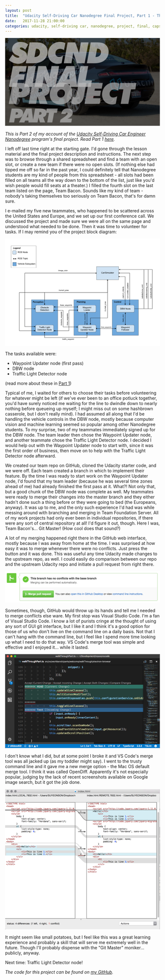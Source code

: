 ```yaml
---
layout: post
title:  "Udacity Self-Driving Car Nanodegree Final Project, Part 1 - The Git Master"
date:   2017-11-28 21:00:00 
categories: udacity, self-driving car, nanodegree, project, final, capstone, system integration, git
---
```


![Capstone pt2 cover image](https://github.com/jeremy-shannon/jeremy-shannon.github.io/blob/master/images/capstone/capstone_pt2_cover.png?raw=true)

*This is Part 2 of my account of the [Udacity Self-Driving Car Engineer Nanodegree](https://udacity.com/drive) program's final project. Read Part 1 [here](http://jeremyshannon.com/2017/11/08/udacity-sdcnd-capstone-pt1.html).*

I left off last time right at the starting gate. I'd gone through the lesson material and the final project description and instructions. The next step was to browse through a shared spreadsheet and find a team with an open slot, or create a new team if there were no open slots. (If nothing else had tipped me off so far in the past year, I could definitely tell that Nanodegree students are my kind of people from this spreadsheet - all slots had been filled on all teams all the way down to the bottom of the list, just like you'd wish people would fill seats at a theater.) I filled the fourth slot on the last team listed on the page, Team Bacon. Sounds like my kind of team - nobody's taking themselves too seriously on Team Bacon, that's for damn sure.

I e-mailed my five new teammates, who happened to be scattered across the United States and Europe, and we set up our first conference call. We discussed the project and made sure we were all on the same page and understood what needed to be done. Then it was time to volunteer for tasks. If I may remind you of the project block diagram:

![Capstone ROS graph](https://github.com/jeremy-shannon/jeremy-shannon.github.io/blob/master/images/capstone/capstone_ros_graph.png?raw=true)

The tasks available were:

- Waypoint Updater node (first pass)
- DBW node
- Traffic Light Detector node

(read more about these in [Part 1](http://jeremyshannon.com/2017/11/08/udacity-sdcnd-capstone-pt1.html))

Typical of me, I waited for others to choose their tasks before volunteering for whatever might be left (if we've ever been to an office potluck together, you'd have surely noticed me waiting for the line to dwindle down to nearly nothing before queueing up myself; I might miss out on some hashbrown casserole, but I don't really mind). I had assumed all along that I'd be handling the vehicle controls in the DBW node, mostly because computer vision and machine learning seemed so popular among other Nanodegree students. To my surprise, two of my teammates immediately signed up for the DBW node. The team leader then chose the Waypoint Updater node, and another teammate chose the Traffic Light Detector node. I decided I would help out with the Waypoint Updater node to start with, since it was the first order of business, then move on to help with the Traffic Light Detector node afterward. 

We created our team repo on GitHub, cloned the Udacity starter code, and we were off. Each team created a branch in which to implement their feature. By the time I was ready to start work on the Waypoint Updater node, I'd found that my team leader (because he was several time zones ahead of me) had already finished the first pass at it. What?! Not only that, but a good chunk of the DBW node was complete as well. My teammates were ready to merge their changes into the master branch and they either hadn't done such a thing before or they were going to bed (the Europeans, anyway). It was up to me, and the only such experience I'd had was while messing around with branching and merging in Team Foundation Server. All of my work projects had only ever been in individual repositories, if there were any sort of central repository at all! I'd figure it out, though. Here I was, Team Bacon's... Git Master! (How cool does that sound?)

A lot of my merging happened right there in the GitHub web interface, mostly because I was away from home at the time. I was surprised at how easy it was to merge whenever there were no conflicts. Just press the button and it was done. This was useful any time Udacity made changes to the upstream repo, as well. I could easily do comparison between our repo and the upstream Udacity repo and initiate a pull request from right there.

![GitHub Merge](https://github.com/jeremy-shannon/jeremy-shannon.github.io/blob/master/images/capstone/github_merge.png?raw=true)

Sometimes, though, GitHub would throw up its hands and tell me I needed to merge conflicts else ware. My first stop was Visual Studio Code. I'm a fan of Visual Studio Code. I know a lot of purists cringe at the thought of using any sort of GUI git interface, but I like it and I think it's a good option for those of us who don't live on the command line on a daily basis. Not that I can't hang with the command line, but I feel like I spend more time looking up what I need to do that way. VS Code's merge tool was simple and effective and I enjoyed it... while it lasted.

![VS Code Merge](https://github.com/jeremy-shannon/jeremy-shannon.github.io/blob/master/images/capstone/vscode_merge.png?raw=true)

I don't know what I did, but at some point I broke it and VS Code's merge tool was all jacked up (as my toddler might say). I went to the trusty command line and it gave me a new merge option - the Mac OS default merge tool. I think it was called OpenDiff. Apparently it's not especially popular, judging by the lack of recent screenshots available on Google image search, but it got the job done.

![osX OpenDiff Merge](https://github.com/jeremy-shannon/jeremy-shannon.github.io/blob/master/images/capstone/osx_merge.png?raw=true)

It might seem like small potatoes, but I feel like this was a great learning experience and probably a skill that will serve me extremely well in the future. Though I'll probably dispense with the "Git Master" moniker... publicly, anyway.

Next time: Traffic Light Detector node!

*The code for this project can be found on [my GitHub](https://github.com/jeremy-shannon/CarND-Capstone).*